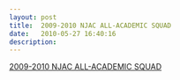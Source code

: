 ```yaml
---
layout: post
title:  2009-2010 NJAC ALL-ACADEMIC SQUAD
date:   2010-05-27 16:40:16
description: 
---
```



[2009-2010 NJAC ALL-ACADEMIC SQUAD](https://www.pressofatlanticcity.com/sports/article_8fd28270-9072-5ae5-b378-701bdcd8388e.html)

